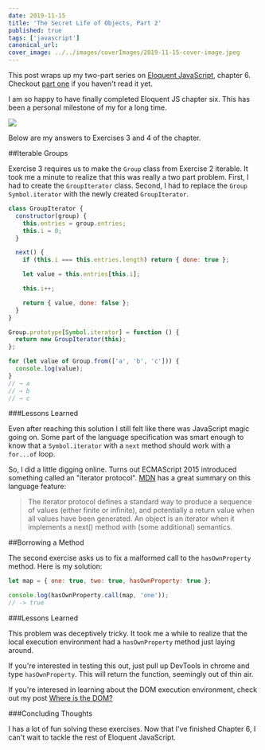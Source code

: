 ```yaml
---
date: 2019-11-15
title: 'The Secret Life of Objects, Part 2'
published: true
tags: ['javascript']
canonical_url:
cover_image: ../../images/coverImages/2019-11-15-cover-image.jpeg
---
```


This post wraps up my two-part series on <a href=https://eloquentjavascript.net/06_object.html>Eloquent JavaScript</a>, chapter 6.
Checkout <a href="2019-10-30-Secret-Life-Of-Objects.md">part one</a> if you haven't read it yet.

I am so happy to have finally completed Eloquent JS chapter six. This has been a personal milestone of my for a long time.

![](https://media.giphy.com/media/lnlAifQdenMxW/giphy.gif)

Below are my answers to Exercises 3 and 4 of the chapter.

##Iterable Groups

Exercise 3 requires us to make the <code>Group</code> class from Exercise 2 iterable. It took me a minute
to realize that this was really a two part problem. First, I had to create the <code>GroupIterator</code>
class. Second, I had to replace the <code>Group</code> <code>Symbol.iterator</code> with
the newly created <code>GroupIterator</code>.

```javascript
class GroupIterator {
  constructor(group) {
    this.entries = group.entries;
    this.i = 0;
  }

  next() {
    if (this.i === this.entries.length) return { done: true };

    let value = this.entries[this.i];

    this.i++;

    return { value, done: false };
  }
}

Group.prototype[Symbol.iterator] = function () {
  return new GroupIterator(this);
};

for (let value of Group.from(['a', 'b', 'c'])) {
  console.log(value);
}
// → a
// → b
// → c
```

###Lessons Learned

Even after reaching this solution I still felt like there was JavaScript magic going on. Some part of the
language specification was smart enough to know that a <code>Symbol.iterator</code> with a <code>next</code>
method should work with a <code>for...of</code> loop.

So, I did a little digging online. Turns out ECMAScript 2015 introduced something called an "iterator protocol".
<a href=https://developer.mozilla.org/en-US/docs/Web/JavaScript/Reference/Iteration_protocols#iterable>MDN</a>
has a great summary on this language feature:

> The iterator protocol defines a standard way to produce a sequence of values (either finite or infinite), and potentially a return value when all values have been generated.
> An object is an iterator when it implements a next() method with (some additional) semantics.

##Borrowing a Method

The second exercise asks us to fix a malformed call to the <code>hasOwnProperty</code> method. Here
is my solution:

```javascript
let map = { one: true, two: true, hasOwnProperty: true };

console.log(hasOwnProperty.call(map, 'one'));
// -> true
```

###Lessons Learned

This problem was deceptively tricky. It took me a while to realize that the local
execution environment had a <code>hasOwnProperty</code> method just laying around.

If you're interested in testing this out, just pull up DevTools in chrome and
type <code>hasOwnProperty</code>. This will return the function, seemingly out
of thin air.

If you're interesed in learning about the DOM execution environment, check out
my post <a href="2018-12-13-Where-Is-The-DOM.md">Where is the DOM?</a>

###Concluding Thoughts

I has a lot of fun solving these exercises. Now that I've finished Chapter 6, I can't wait to
tackle the rest of Eloquent JavaScript.
